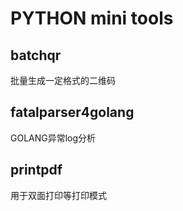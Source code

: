 # PYTHON mini tools

## batchqr

批量生成一定格式的二维码

## fatalparser4golang

GOLANG异常log分析

## printpdf

用于双面打印等打印模式